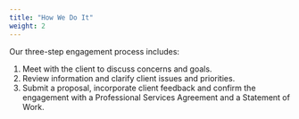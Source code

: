 ```yaml
---
title: "How We Do It"
weight: 2
---
```

Our three-step engagement process includes:

1.  Meet with the client to discuss concerns and goals.
2.  Review information and clarify client issues and priorities.
3.  Submit a proposal, incorporate client feedback and confirm the engagement with a Professional Services Agreement and a Statement of Work. 
